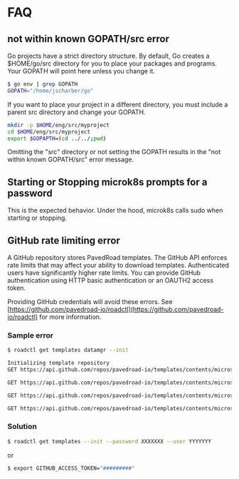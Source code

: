 # FAQ

## not within known GOPATH/src error

Go projects have a strict directory structure.  By default, Go creates a $HOME/go/src directory for you to place your packages and programs.  Your GOPATH will point here unless you change it.
```bash
$ go env | grep GOPATH
GOPATH="/home/jscharber/go"
```
If you want to place your project in a different directory, you must include a parent src directory and change your GOPATH.

```bash
mkdir -p $HOME/eng/src/myproject
cd $HOME/eng/src/myproject
export $GOPAPTH=(cd ../../;pwd)
```
Omitting the "src" directory or not setting the GOPATH results in the "not within known GOPATH/src" error message.

## Starting or Stopping microk8s prompts for a password

This is the expected behavior.  Under the hood, microk8s calls sudo when starting or stopping.

## GitHub rate limiting error

A GitHub repository stores PavedRoad templates. The GitHub API enforces rate limits that may affect your ability to download templates. Authenticated users have significantly higher rate limits. You can provide GitHub authentication using HTTP basic authentication or an OAUTH2 access token.

Providing GitHub credentials will avoid these errors.  See [https://github.com/pavedroad-io/roadctl](https://github.com/pavedroad-io/roadctl) for more information.

### Sample error
```bash
$ roadctl get templates datamgr --init

Initializing template repository
GET https://api.github.com/repos/pavedroad-io/templates/contents/microservices/ga/datamgr/manifests/kubernetes/template-service.yaml: 403 API rate limit exceeded for 208.96.177.111

GET https://api.github.com/repos/pavedroad-io/templates/contents/microservices/ga/datamgr/sonarcloud.sh: 403 API rate limit exceeded for 208.96.177.111.

GET https://api.github.com/repos/pavedroad-io/templates/contents/microservices/ga/datamgr/templateApp.go: 403 API rate limit exceeded for 208.96.177.111.

GET https://api.github.com/repos/pavedroad-io/templates/contents/microservices/ga/datamgr/templateDoc.go: 403 API rate limit exceeded for 208.96.177.111.
```

### Solution
```bash
$ roadctl get templates --init --password XXXXXXX --user YYYYYYY
```
or

```bash
$ export GITHUB_ACCESS_TOKEN="#########"
```

